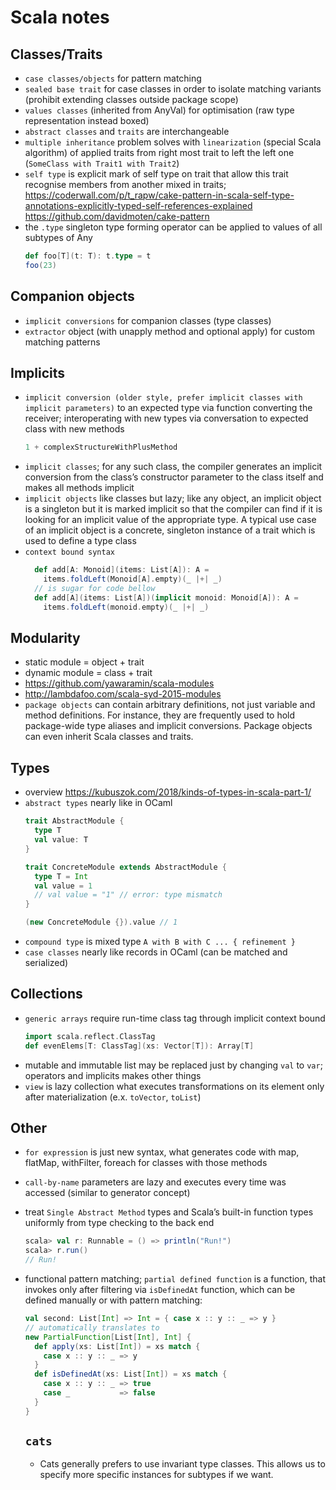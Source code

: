 # Scala notes

## Classes/Traits
- `case classes/objects` for pattern matching
- `sealed base trait` for case classes in order to isolate matching variants (prohibit extending classes outside package scope)
- `values classes` (inherited from AnyVal) for optimisation (raw type representation instead boxed)
- `abstract classes` and `traits` are interchangeable
- `multiple inheritance` problem solves with `linearization` (special Scala algorithm) of applied traits from right most trait to left the left one (`SomeClass with Trait1 with Trait2`)
- `self type` is explicit mark of self type on trait that allow this trait recognise members from another mixed in traits; https://coderwall.com/p/t_rapw/cake-pattern-in-scala-self-type-annotations-explicitly-typed-self-references-explained https://github.com/davidmoten/cake-pattern
- the `.type` singleton type forming operator can be applied to values of all subtypes of Any
  ```scala
  def foo[T](t: T): t.type = t
  foo(23)
  ```

## Companion objects
- `implicit conversions` for companion classes (type classes)
- `extractor` object (with unapply method and optional apply) for custom matching patterns

## Implicits
- `implicit conversion (older style, prefer implicit classes with implicit parameters)` to an expected type via function
converting the receiver; interoperating with new types via conversation to expected class with new methods
  ```scala
  1 + complexStructureWithPlusMethod
  ```
- `implicit classes`; for any such class, the compiler generates an implicit conversion from the class’s constructor parameter to the class itself and makes all methods implicit
- `implicit objects` like classes but lazy; like any object, an implicit object is a singleton but it is marked implicit so that the compiler can find if it is looking for an implicit value of the appropriate type. A typical use case of an implicit object is a concrete, singleton instance of a trait which is used to define a type class
- `context bound syntax`
  ```scala
    def add[A: Monoid](items: List[A]): A =
      items.foldLeft(Monoid[A].empty)(_ |+| _)
    // is sugar for code bellow
    def add[A](items: List[A])(implicit monoid: Monoid[A]): A =
      items.foldLeft(monoid.empty)(_ |+| _)
  ```

## Modularity
- static module = object + trait
- dynamic module = class + trait
- https://github.com/yawaramin/scala-modules
- http://lambdafoo.com/scala-syd-2015-modules
- `package objects` can contain arbitrary definitions, not just variable and method definitions. For instance, they are frequently used to hold package-wide type aliases and implicit conversions. Package objects can even inherit Scala classes and traits.

## Types
- overview https://kubuszok.com/2018/kinds-of-types-in-scala-part-1/
- `abstract types` nearly like in OCaml
  ```scala
  trait AbstractModule {
    type T
    val value: T
  }

  trait ConcreteModule extends AbstractModule {
    type T = Int
    val value = 1
    // val value = "1" // error: type mismatch
  }

  (new ConcreteModule {}).value // 1
  ```
- `compound type` is mixed type `A with B with C ... { refinement }`
- `case classes` nearly like records in OCaml (can be matched and serialized)

## Collections
- `generic arrays` require run-time class tag through implicit context bound
  ```scala
  import scala.reflect.ClassTag
  def evenElems[T: ClassTag](xs: Vector[T]): Array[T]
  ```
- mutable and immutable list may be replaced just by changing `val` to `var`; operators and implicits makes other things
- `view` is lazy collection what executes transformations on its element only after materialization (e.x. `toVector`, `toList`)

## Other
- `for expression` is just new syntax, what generates code with map, flatMap, withFilter, foreach for classes with those methods
- `call-by-name` parameters are lazy and executes every time was accessed (similar to generator concept)
- treat `Single Abstract Method` types and Scala’s built-in function types uniformly from type checking to the back end
  ```scala
  scala> val r: Runnable = () => println("Run!")
  scala> r.run()
  // Run!
  ```
- functional pattern matching; `partial defined function` is a function, that invokes only after filtering via `isDefinedAt` function, which can be defined manually or with pattern matching:
  ```scala
  val second: List[Int] => Int = { case x :: y :: _ => y }
  // automatically translates to
  new PartialFunction[List[Int], Int] {
    def apply(xs: List[Int]) = xs match {
      case x :: y :: _ => y
    }
    def isDefinedAt(xs: List[Int]) = xs match {
      case x :: y :: _ => true
      case _           => false
    }
  }
  ```
  
  ## `cats`
  -  Cats generally prefers to use invariant type classes. This allows us to specify more specific instances for subtypes if we want.
